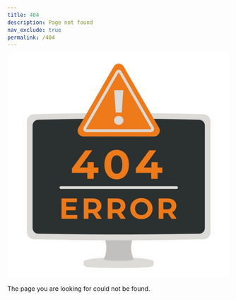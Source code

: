 ```yaml
---
title: 404
description: Page not found
nav_exclude: true
permalink: /404
---
```


![Image][Image]

The page you are looking for could not be found.

<!-- ///////////////////////////////////////////////////////////////////////////////////////////////////////////////////////////////////////////////////// -->

[Image]: /assets/images/404.webp

<!-- ///////////////////////////////////////////////////////////////////////////////////////////////////////////////////////////////////////////////////// -->
